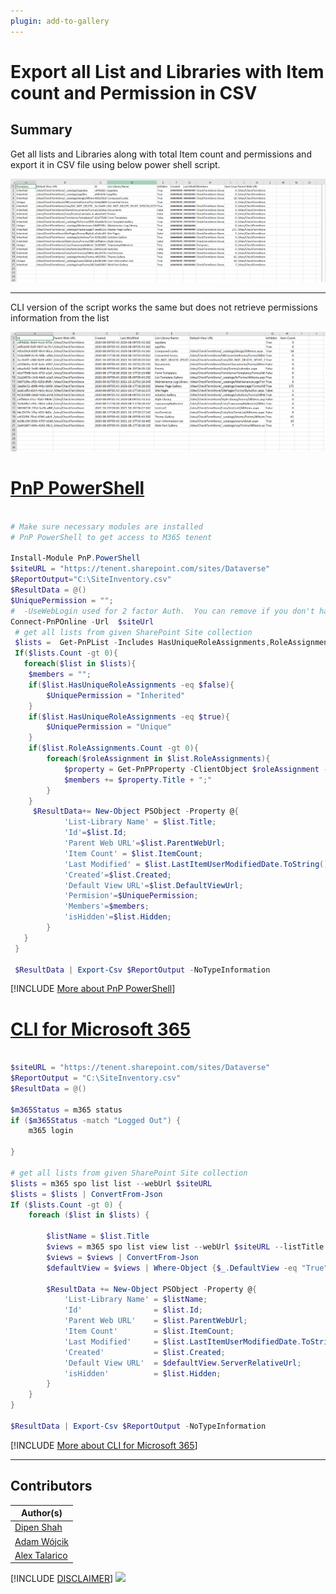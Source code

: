 ```yaml
---
plugin: add-to-gallery
---
```


# Export all List and Libraries with Item count and Permission in CSV

## Summary
Get all lists and Libraries along with total Item count and permissions and export it in CSV file using below power shell script.

![PnP Powershell result](assets/PnPPowershellExample.png)

----
CLI version of the script works the same but does not retrieve permissions information from the list

![PnP Powershell result](assets/M365CLIExample.png)

# [PnP PowerShell](#tab/pnpps)
```powershell

# Make sure necessary modules are installed
# PnP PowerShell to get access to M365 tenent

Install-Module PnP.PowerShell
$siteURL = "https://tenent.sharepoint.com/sites/Dataverse"
$ReportOutput="C:\SiteInventory.csv"
$ResultData = @()
$UniquePermission = "";
#  -UseWebLogin used for 2 factor Auth.  You can remove if you don't have MFA turned on
Connect-PnPOnline -Url  $siteUrl
 # get all lists from given SharePoint Site collection
 $lists =  Get-PnPList -Includes HasUniqueRoleAssignments,RoleAssignments
 If($lists.Count -gt 0){
   foreach($list in $lists){
    $members = "";
    if($list.HasUniqueRoleAssignments -eq $false){
        $UniquePermission = "Inherited"
    }
    if($list.HasUniqueRoleAssignments -eq $true){
        $UniquePermission = "Unique"    
    }
    if($list.RoleAssignments.Count -gt 0){
        foreach($roleAssignment in $list.RoleAssignments){
            $property = Get-PnPProperty -ClientObject $roleAssignment -Property Member
            $members += $property.Title + ";"
        }
    }
     $ResultData+= New-Object PSObject -Property @{
            'List-Library Name' = $list.Title;
            'Id'=$list.Id;
            'Parent Web URL'=$list.ParentWebUrl;
            'Item Count' = $list.ItemCount;
            'Last Modified' = $list.LastItemUserModifiedDate.ToString();
            'Created'=$list.Created;
            'Default View URL'=$list.DefaultViewUrl;
            'Permision'=$UniquePermission;
            'Members'=$members;
            'isHidden'=$list.Hidden;
        }
   }
 }

 $ResultData | Export-Csv $ReportOutput -NoTypeInformation
```
[!INCLUDE [More about PnP PowerShell](../../docfx/includes/MORE-PNPPS.md)]


# [CLI for Microsoft 365](#tab/cli-m365-ps)
```powershell

$siteURL = "https://tenent.sharepoint.com/sites/Dataverse"
$ReportOutput = "C:\SiteInventory.csv"
$ResultData = @()

$m365Status = m365 status
if ($m365Status -match "Logged Out") {
    m365 login

}

# get all lists from given SharePoint Site collection
$lists = m365 spo list list --webUrl $siteURL
$lists = $lists | ConvertFrom-Json
If ($lists.Count -gt 0) {
    foreach ($list in $lists) {

        $listName = $list.Title
        $views = m365 spo list view list --webUrl $siteURL --listTitle $listName
        $views = $views | ConvertFrom-Json
        $defaultView = $views | Where-Object {$_.DefaultView -eq "True"}

        $ResultData += New-Object PSObject -Property @{
            'List-Library Name' = $listName;
            'Id'                = $list.Id;
            'Parent Web URL'    = $list.ParentWebUrl;
            'Item Count'        = $list.ItemCount;
            'Last Modified'     = $list.LastItemUserModifiedDate.ToString();
            'Created'           = $list.Created;
            'Default View URL'  = $defaultView.ServerRelativeUrl;
            'isHidden'          = $list.Hidden;
        }
    }
}

$ResultData | Export-Csv $ReportOutput -NoTypeInformation

```
[!INCLUDE [More about CLI for Microsoft 365](../../docfx/includes/MORE-CLIM365.md)]
***

## Contributors

| Author(s) |
|-----------|
| [Dipen Shah](https://github.com/dips365) |
| [Adam Wójcik](https://github.com/Adam-it)|
| [Alex Talarico](https://github.com/getalex) |


[!INCLUDE [DISCLAIMER](../../docfx/includes/DISCLAIMER.md)]
<img src="https://m365-visitor-stats.azurewebsites.net/script-samples/scripts/bulk-undelete-from-recyclebin" aria-hidden="true" />
